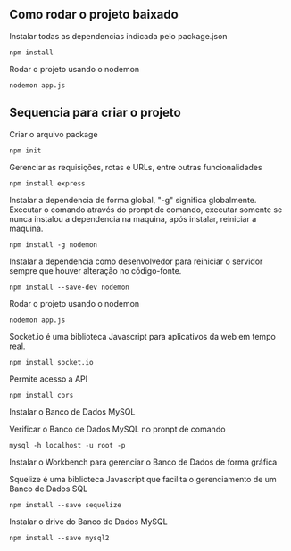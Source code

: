 ## Como rodar o projeto baixado
Instalar todas as dependencias indicada pelo package.json
```
npm install
```

Rodar o projeto usando o nodemon
```
nodemon app.js
```

## Sequencia para criar o projeto
Criar o arquivo package
```
npm init
```
Gerenciar as requisições, rotas e URLs, entre outras funcionalidades
```
npm install express
```
Instalar a dependencia de forma global, "-g" significa globalmente. Executar o comando através do pronpt de comando, executar somente se nunca instalou a dependencia na maquina, após instalar, reiniciar a maquina.
```
npm install -g nodemon
```

Instalar a dependencia como desenvolvedor para reiniciar o servidor sempre que houver alteração no código-fonte.
```
npm install --save-dev nodemon
```

Rodar o projeto usando o nodemon
```
nodemon app.js
```

Socket.io é uma biblioteca Javascript para aplicativos da web em tempo real.
```
npm install socket.io
```
Permite acesso a API
```
npm install cors
```

Instalar o Banco de Dados MySQL

Verificar o Banco de Dados MySQL no pronpt de comando
```
mysql -h localhost -u root -p
```

Instalar o Workbench para gerenciar o Banco de Dados de forma gráfica

Squelize é uma biblioteca Javascript que facilita o gerenciamento de um Banco de Dados SQL
```
npm install --save sequelize
```

Instalar o drive do Banco de Dados MySQL
```
npm install --save mysql2
```


